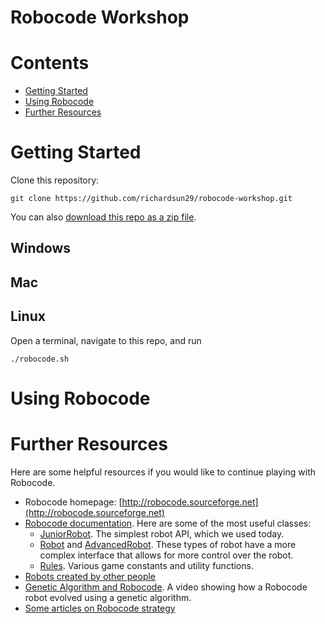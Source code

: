 # Robocode Workshop

# Contents
- [Getting Started](#getting-started)
- [Using Robocode](#using-robocode)
- [Further Resources](#further-resources)


# Getting Started

Clone this repository:
```
git clone https://github.com/richardsun29/robocode-workshop.git
```

You can also [download this repo as a zip file](https://github.com/richardsun29/robocode-workshop/archive/master.zip).

## Windows

## Mac

## Linux

Open a terminal, navigate to this repo, and run 
```
./robocode.sh
```

# Using Robocode



# Further Resources

Here are some helpful resources if you would like to continue playing with Robocode.

- Robocode homepage: [http://robocode.sourceforge.net](http://robocode.sourceforge.net)
- [Robocode documentation](http://robocode.sourceforge.net/docs/robocode). Here are some of the most useful classes:
  - [JuniorRobot](http://robocode.sourceforge.net/docs/robocode/robocode/JuniorRobot.html). The simplest robot API, which we used today.
  - [Robot](http://robocode.sourceforge.net/docs/robocode/robocode/Robot.html) and [AdvancedRobot](http://robocode.sourceforge.net/docs/robocode/robocode/AdvancedRobot.html). These types of robot have a more complex interface that allows for more control over the robot.
  - [Rules](http://robocode.sourceforge.net/docs/robocode/robocode/Rules.html). Various game constants and utility functions.
- [Robots created by other people](http://robowiki.net/wiki/RoboRumble/Participants)
- [Genetic Algorithm and Robocode](https://www.youtube.com/watch?v=Hp6bhARBGc4). A video showing how a Robocode robot evolved using a genetic algorithm.
- [Some articles on Robocode strategy](http://www.ibm.com/developerworks/java/library/?contentarea_by=Java+technology&search_by=robocode)
